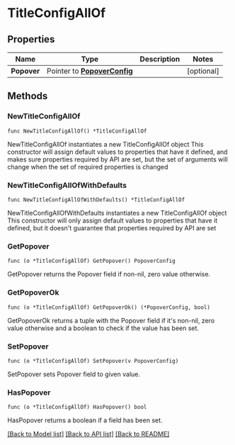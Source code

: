 # TitleConfigAllOf

## Properties

Name | Type | Description | Notes
------------ | ------------- | ------------- | -------------
**Popover** | Pointer to [**PopoverConfig**](PopoverConfig.md) |  | [optional] 

## Methods

### NewTitleConfigAllOf

`func NewTitleConfigAllOf() *TitleConfigAllOf`

NewTitleConfigAllOf instantiates a new TitleConfigAllOf object
This constructor will assign default values to properties that have it defined,
and makes sure properties required by API are set, but the set of arguments
will change when the set of required properties is changed

### NewTitleConfigAllOfWithDefaults

`func NewTitleConfigAllOfWithDefaults() *TitleConfigAllOf`

NewTitleConfigAllOfWithDefaults instantiates a new TitleConfigAllOf object
This constructor will only assign default values to properties that have it defined,
but it doesn't guarantee that properties required by API are set

### GetPopover

`func (o *TitleConfigAllOf) GetPopover() PopoverConfig`

GetPopover returns the Popover field if non-nil, zero value otherwise.

### GetPopoverOk

`func (o *TitleConfigAllOf) GetPopoverOk() (*PopoverConfig, bool)`

GetPopoverOk returns a tuple with the Popover field if it's non-nil, zero value otherwise
and a boolean to check if the value has been set.

### SetPopover

`func (o *TitleConfigAllOf) SetPopover(v PopoverConfig)`

SetPopover sets Popover field to given value.

### HasPopover

`func (o *TitleConfigAllOf) HasPopover() bool`

HasPopover returns a boolean if a field has been set.


[[Back to Model list]](../README.md#documentation-for-models) [[Back to API list]](../README.md#documentation-for-api-endpoints) [[Back to README]](../README.md)


